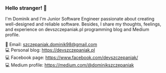 ### Hello stranger! 👋

I'm Dominik and I'm Junior Software Engineer passionate about creating well-designed and reliable software.
Besides, I share my thoughts, feelings, and experience on devszczepaniak.pl programming blog and Medium profile.

📧 Email: szczepaniak.dominik98@gmail.com<br />
💻 Personal blog: https://devszczepaniak.pl<br />
💻 Facebook page: https://www.facebook.com/devszczepaniak/<br />
💻 Medium profile: https://medium.com/@dominikszczepaniak<br />
